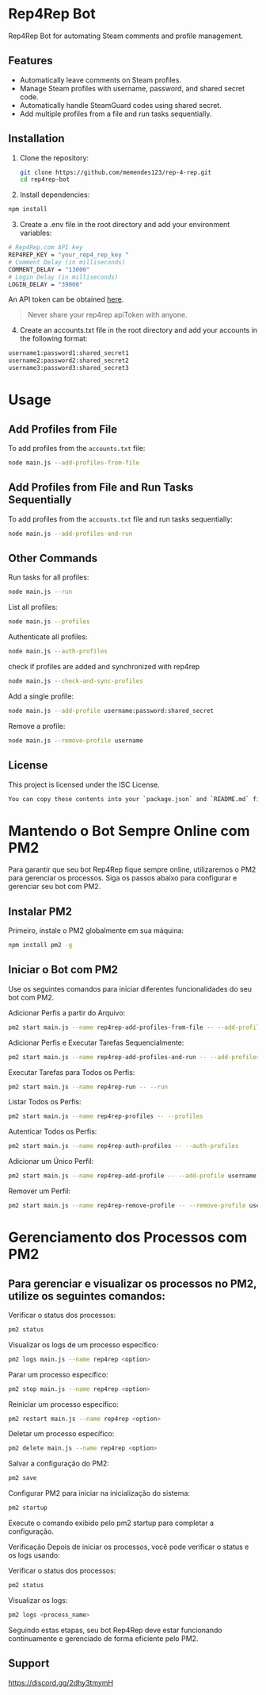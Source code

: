 # Rep4Rep Bot

Rep4Rep Bot for automating Steam comments and profile management.

## Features

- Automatically leave comments on Steam profiles.
- Manage Steam profiles with username, password, and shared secret code.
- Automatically handle SteamGuard codes using shared secret.
- Add multiple profiles from a file and run tasks sequentially.

## Installation

1. Clone the repository:
   ```bash
   git clone https://github.com/memendes123/rep-4-rep.git
   cd rep4rep-bot


2. Install dependencies:

```bash
npm install
```

3. Create a .env file in the root directory and add your environment variables:

```bash
# Rep4Rep.com API key
REP4REP_KEY = "your_rep4_rep_key "
# Comment Delay (in milliseconds)
COMMENT_DELAY = "13000"
# Login Delay (in milliseconds)
LOGIN_DELAY = "39000"
```
An API token can be obtained [here](https://rep4rep.com/user/settings/).
> Never share your rep4rep apiToken with anyone.

4. Create an accounts.txt file in the root directory and add your accounts in the following format:

```bash
username1:password1:shared_secret1
username2:password2:shared_secret2
username3:password3:shared_secret3
```

# Usage
## Add Profiles from File
To add profiles from the `accounts.txt` file:
```bash
node main.js --add-profiles-from-file
```

## Add Profiles from File and Run Tasks Sequentially
To add profiles from the `accounts.txt` file and run tasks sequentially:
```bash
node main.js --add-profiles-and-run
```

## Other Commands
Run tasks for all profiles:
```bash
node main.js --run
```

List all profiles:

```bash
node main.js --profiles
```

Authenticate all profiles:
```bash
node main.js --auth-profiles
```

check if profiles are added and synchronized with rep4rep
```bash
node main.js --check-and-sync-profiles
```

Add a single profile:
```bash
node main.js --add-profile username:password:shared_secret
```

Remove a profile:
```bash
node main.js --remove-profile username
```

## License
This project is licensed under the ISC License.
```bash
You can copy these contents into your `package.json` and `README.md` files, respectively. This setup should work smoothly on another computer with the updated instructions.
```
# Mantendo o Bot Sempre Online com PM2
Para garantir que seu bot Rep4Rep fique sempre online, utilizaremos o PM2 para gerenciar os processos. Siga os passos abaixo para configurar e gerenciar seu bot com PM2.

## Instalar PM2
Primeiro, instale o PM2 globalmente em sua máquina:
```bash
npm install pm2 -g
```

## Iniciar o Bot com PM2
Use os seguintes comandos para iniciar diferentes funcionalidades do seu bot com PM2.

Adicionar Perfis a partir do Arquivo:
```bash
pm2 start main.js --name rep4rep-add-profiles-from-file -- --add-profiles-from-file
```
Adicionar Perfis e Executar Tarefas Sequencialmente:
```bash
pm2 start main.js --name rep4rep-add-profiles-and-run -- --add-profiles-and-run
```

Executar Tarefas para Todos os Perfis:
```bash
pm2 start main.js --name rep4rep-run -- --run
```

Listar Todos os Perfis:
```bash
pm2 start main.js --name rep4rep-profiles -- --profiles
```

Autenticar Todos os Perfis:
```bash
pm2 start main.js --name rep4rep-auth-profiles -- --auth-profiles
```

Adicionar um Único Perfil:
```bash
pm2 start main.js --name rep4rep-add-profile -- --add-profile username:password:shared_secret
```

Remover um Perfil:
```bash
pm2 start main.js --name rep4rep-remove-profile -- --remove-profile username
```

# Gerenciamento dos Processos com PM2
## Para gerenciar e visualizar os processos no PM2, utilize os seguintes comandos:

Verificar o status dos processos:
```bash
pm2 status 
```

Visualizar os logs de um processo específico:
```bash
pm2 logs main.js --name rep4rep <option>
```

Parar um processo específico:
```bash
pm2 stop main.js --name rep4rep <option>
```

Reiniciar um processo específico:
```bash
pm2 restart main.js --name rep4rep <option>
```

Deletar um processo específico:
```bash
pm2 delete main.js --name rep4rep <option>
```

Salvar a configuração do PM2:
```bash
pm2 save
```

Configurar PM2 para iniciar na inicialização do sistema:
```bash
pm2 startup
```

Execute o comando exibido pelo pm2 startup para completar a configuração.


Verificação
Depois de iniciar os processos, você pode verificar o status e os logs usando:

Verificar o status dos processos:

```bash
pm2 status
```

Visualizar os logs:
```bash
pm2 logs <process_name>
```
Seguindo estas etapas, seu bot Rep4Rep deve estar funcionando continuamente e gerenciado de forma eficiente pelo PM2.

## Support
https://discord.gg/2dhy3tmymH
